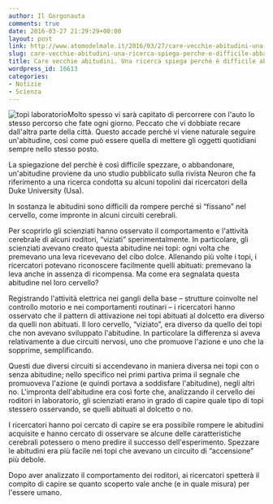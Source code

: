```yaml
---
author: Il Gorgonauta
comments: true
date: 2016-03-27 21:29:29+00:00
layout: post
link: http://www.atomodelmale.it/2016/03/27/care-vecchie-abitudini-una-ricerca-spiega-perche-e-difficile-abbandonarle/
slug: care-vecchie-abitudini-una-ricerca-spiega-perche-e-difficile-abbandonarle
title: Care vecchie abitudini. Una ricerca spiega perché è difficile abbandonarle
wordpress_id: 16613
categories:
- Notizie
- Scienza
---
```


![topi laboratorio](http://www.atomodelmale.it/wp-content/uploads/2016/03/topi-laboratorio-300x202.jpg)Molto spesso vi sarà capitato di percorrere con l'auto lo stesso percorso che fate ogni giorno. Peccato che vi dobbiate recare dall'altra parte della città. Questo accade perché vi viene naturale seguire un'abitudine, così come può essere quella di mettere gli oggetti quotidiani sempre nello stesso posto.

La spiegazione del perchè è così difficile spezzare, o abbandonare, un'abitudine proviene da uno studio pubblicato sulla rivista Neuron che fa riferimento a una ricerca condotta su alcuni topolini dai ricercatori della Duke University (Usa).

In sostanza le abitudini sono difficili da rompere perché si “fissano” nel cervello, come impronte in alcuni circuiti cerebrali.


Per scoprirlo gli scienziati hanno osservato il comportamento e l'attività cerebrale di alcuni roditori, “viziati” sperimentalmente. In particolare, gli scienziati avevano creato questa abitudine nei topi: ogni volta che premevano una leva ricevevano del cibo dolce. Allenando più volte i topi, i ricercatori potevano riconoscere facilmente quelli abituati: premevano la leva anche in assenza di ricompensa. Ma come era segnalata questa abitudine nel loro cervello?

Registrando l'attività elettrica nei gangli della base – strutture coinvolte nel controllo motorio e nei comportamenti routinari – i ricercatori hanno osservato che il pattern di attivazione nei topi abituati al dolcetto era diverso da quelli non abituati. Il loro cervello, “viziato”, era diverso da quello dei topi che non avevano sviluppato l'abitudine. In particolare la differenza si aveva relativamente a due circuiti nervosi, uno che promuove l'azione e uno che la sopprime, semplificando.

Questi due diversi circuiti si accendevano in maniera diversa nei topi con o senza abitudine; nello specifico nei primi partiva prima il segnale che promuoveva l'azione (e quindi portava a soddisfare l'abitudine), negli altri no. L'impronta dell'abitudine era così forte che, analizzando il cervello dei roditori in laboratorio, gli scienziati erano in grado di capire quale tipo di topi stessero osservando, se quelli abituati al dolcetto o no.

I ricercatori hanno poi cercato di capire se era possibile rompere le abitudini acquisite e hanno cercato di osservare se alcune delle caratteristiche cerebrali potessero o meno predire il successo dell'esperimento. Spezzare le abitudini era più facile nei topi che avevano un circuito di “accensione” più debole.

Dopo aver analizzato il comportamento dei roditori, ai ricercatori spetterà il compito di capire se quanto scoperto vale anche (e in quale misura) per l'essere umano.
